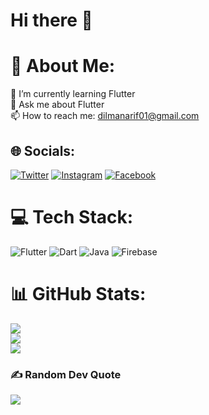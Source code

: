# Hi there 👋

<!--
**Dilman01/Dilman01** is a ✨ _special_ ✨ repository because its `README.md` (this file) appears on your GitHub profile.

Here are some ideas to get you started:

- 🔭 I’m currently working on ...
- 🌱 I’m currently learning ...
- 👯 I’m looking to collaborate on ...
- 🤔 I’m looking for help with ...
- 💬 Ask me about ...
- 📫 How to reach me: ...
- 😄 Pronouns: ...
- ⚡ Fun fact: ...
-->
# 💫 About Me:
🌱 I’m currently learning Flutter<br>💬 Ask me about Flutter<br>📫 How to reach me: dilmanarif01@gmail.com


## 🌐 Socials:
[![Twitter](https://img.shields.io/badge/Twitter-%231DA1F2.svg?logo=Twitter&logoColor=white)](https://twitter.com/dilman01) [![Instagram](https://img.shields.io/badge/Instagram-%23E4405F.svg?logo=Instagram&logoColor=white)](https://instagram.com/dilman.01) [![Facebook](https://img.shields.io/badge/Facebook-%231877F2.svg?logo=Facebook&logoColor=white)](https://facebook.com/dilman.arif) 

# 💻 Tech Stack:
![Flutter](https://img.shields.io/badge/Flutter-%2302569B.svg?style=for-the-badge&logo=Flutter&logoColor=white) ![Dart](https://img.shields.io/badge/dart-%230175C2.svg?style=for-the-badge&logo=dart&logoColor=white) ![Java](https://img.shields.io/badge/java-%23ED8B00.svg?style=for-the-badge&logo=java&logoColor=white) ![Firebase](https://img.shields.io/badge/firebase-%23039BE5.svg?style=for-the-badge&logo=firebase)
# 📊 GitHub Stats:
![](https://github-readme-stats.vercel.app/api?username=Dilman01&theme=algolia&hide_border=false&include_all_commits=false&count_private=true)<br/>
![](https://github-readme-streak-stats.herokuapp.com/?user=Dilman01&theme=algolia&hide_border=false)<br/>
![](https://github-readme-stats.vercel.app/api/top-langs/?username=Dilman01&theme=algolia&hide_border=false&include_all_commits=true&count_private=true&layout=compact)

### ✍️ Random Dev Quote
![](https://quotes-github-readme.vercel.app/api?type=horizontal&theme=tokyonight)

